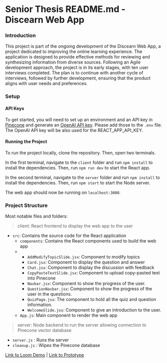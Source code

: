 # Senior Thesis README.md - Discearn Web App

### Introduction

This project is part of the ongoing development of the Discearn Web App, a project dedicated to improving the online learning experience. The application is designed to provide effective methods for reviewing and synthesizing information from diverse sources. Following an Agile development approach, the project is in its early stages, with ten user interviews completed. The plan is to continue with another cycle of interviews, followed by further development, ensuring that the product aligns with user needs and preferences.

### Setup

#### API Keys
To get started, you will need to set up an environment and an API key in [Pinecone](https://docs.pinecone.io/guides/get-started/quickstart) and generate an [OpenAI API key](https://platform.openai.com/docs/guides/production-best-practices/api-keys). Please add those to the `.env` file. The OpenAI API key will be also used for the REACT_APP_API_KEY. 


#### Running the Project

To run the project locally, clone the repository. Then, open two terminals. 

In the first terminal, navigate to the `client` folder and run `npm install` to install the dependencies. Then, run `npm run dev` to start the React app.

In the second terminal, navigate to the `server` folder and run `npm install` to install the dependencies. Then, run `npm start` to start the Node server.

The web app should now be running on `localhost:3000`.


### Project Structure

Most notable files and folders:

> client: React frontend to display the web app to the user
- `src`: Contains the source code for the React application
    - `components`: Contains the React components used to build the web app
    - 
        - `AddModifyTopicSlide.jsx`: Component to modify topics
        - `Card.jsx`: Component to display the question and answer
        - `Chat.jsx`: Component to display the discussion with feedback
        - `CopyPasteTextSlide.jsx`: Component to upload copy-pasted text into Pinecone
        - `Navbar.jsx`: Component to show the progress of the user.
        - `QuestionNavbar.jsx`: Component to show the progress of the user in the questions.
        - `QuizPage.jsx`: The component to hold all the quiz and question information.
        - `WelcomeSlide.jsx`: Component to give an introduction to the user.
    - `App.js`: Main component to render the web app
> server: Node backend to run the server allowing connection to Pinecone vector database
- `server.js` : Runs the server
- `cleanup.js` : Wipes the Pinecone database


[Link to Loom Demo](https://www.loom.com/share/3ce56970548c4503a4578733a0dbbaa9?sid=77ed10b2-5243-4a9f-8f86-2c0eac2dde18) | [Link to Prototype](https://website-prototype-production-cb4c.up.railway.app/)
